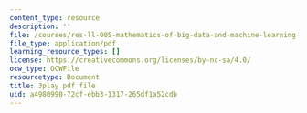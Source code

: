```yaml
---
content_type: resource
description: ''
file: /courses/res-ll-005-mathematics-of-big-data-and-machine-learning-january-iap-2020/a498099072cfebb31317265df1a52cdb_P5SjikeOHr0.pdf
file_type: application/pdf
learning_resource_types: []
license: https://creativecommons.org/licenses/by-nc-sa/4.0/
ocw_type: OCWFile
resourcetype: Document
title: 3play pdf file
uid: a4980990-72cf-ebb3-1317-265df1a52cdb
---
```

